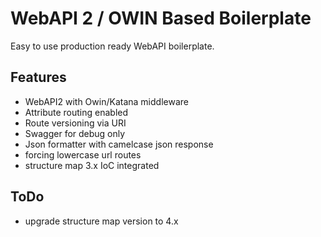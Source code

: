 # WebAPI 2 / OWIN Based Boilerplate

Easy to use production ready WebAPI boilerplate.

## Features

* WebAPI2 with Owin/Katana middleware
* Attribute routing enabled
* Route versioning via URI
* Swagger for debug only
* Json formatter with camelcase json response
* forcing lowercase url routes
* structure map 3.x IoC integrated 

## ToDo
* upgrade structure map version to 4.x

